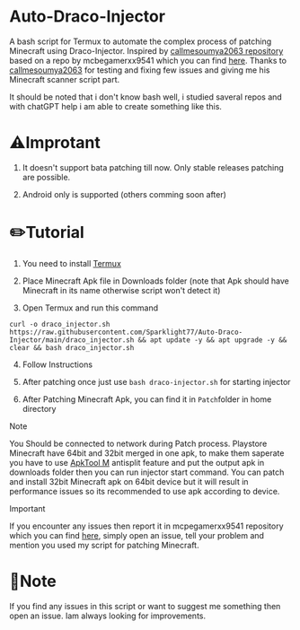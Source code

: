 # Auto-Draco-Injector
A bash script for Termux to automate the complex process of patching Minecraft using Draco-Injector. Inspired by [callmesoumya2063 repository](https://github.com/CallMeSoumya2063/draco-injector-script) based on a repo by mcbegamerxx9541 which you can find [here](https://github.com/mcbegamerxx954/draco-injector). Thanks to [callmesoumya2063](https://github.com/CallMeSoumya2063) for testing and fixing few issues and giving me his Minecraft scanner script part.

It should be noted that i don't know bash well, i studied saveral repos and with chatGPT help i am able to create something like this.

# ⚠️Improtant 
1. It doesn't support bata patching till now. Only stable releases patching are possible.

2. Android only is supported (others comming soon after)

# ✏️Tutorial
1. You need to install [Termux](https://github.com/termux/termux-app/releases)

2. Place Minecraft Apk file in Downloads folder (note that Apk should have Minecraft in its name otherwise script won't detect it)

3. Open Termux and run this command
```
curl -o draco_injector.sh https://raw.githubusercontent.com/Sparklight77/Auto-Draco-Injector/main/draco_injector.sh && apt update -y && apt upgrade -y && clear && bash draco_injector.sh
```

4. Follow Instructions 

5. After patching once just use `bash draco-injector.sh` for starting injector

6. After Patching Minecraft Apk, you can find it in `Patch`folder in home directory
>[!Note]
You Should be connected to network during Patch process. Playstore Minecraft have 64bit and 32bit merged in one apk, to make them saperate you have to use [ApkTool M](https://maximoff.su/apktool/?lang=en) antisplit feature and put the output apk in downloads folder then you can run injector start command. You can patch and install 32bit Minecraft apk on 64bit device but it will result in performance issues so its recommended to use apk according to device.

>[!important]
If you encounter any issues then report it in mcpegamerxx9541 repository which you can find [here](https://github.com/mcbegamerxx954/draco-injector/issues), simply open an issue, tell your problem and mention you used my script for patching Minecraft.

# 📝Note
If you find any issues in this script or want to suggest me something then open an issue. Iam always looking for improvements.
